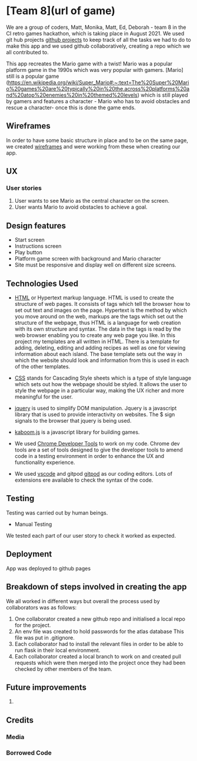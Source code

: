 # [Team 8](url of game)

We are a group of coders, Matt, Monika, Matt, Ed, Deborah -   team 8 in the  CI retro games hackathon, which is taking place in August 2021.  We used git hub projects [github projects](https://github.com/debbiect246/retrogame/projects)  to keep track of all the tasks we had to do to make this app and we used github collaboratively, creating a repo which we all contributed to.


This app recreates the Mario game with a twist! Mario was a popular platform game in the 1990s which was very popular with gamers.  [Mario] still is a popular game (https://en.wikipedia.org/wiki/Super_Mario#:~:text=The%20Super%20Mario%20games%20are%20typically%20in%20the,across%20platforms%20and%20atop%20enemies%20in%20themed%20levels) which is still played by gamers and features a character - Mario who has to avoid obstacles and rescue a character- once this is done the game ends.  



## Wireframes

In order to have some basic structure in place and to be on the same page, we created [wireframes](/wireframes/wireframes.pdf)  and were working from these when creating our app.

   
## UX

### User stories

1.  User wants to see Mario as the central character on the screen.
1.  User wants Mario to avoid obstacles to achieve a goal.

## Design features

* Start screen 
* Instructions screen
* Play button
* Platform game screen with background and Mario character
* Site must be responsive and display well on different size screens.



## Technologies Used

* [HTML](https://www.w3schools.com/html/) or Hypertext markup language. HTML is used to create the structure of web pages.  It consists of tags which tell the browser how to set out text and images on the page. Hypertext is the method by which you move  around on the web, markups are the tags which set out the structure of the webpage, thus HTML is a language for web creation with  its own structure and syntax. The data in the tags is read by the web browser enabling you to create any web page you like. In 
this project my templates are all written in HTML. There is a template for adding, deleting, editing and adding recipes as well  as one for viewing information about each island. The base template sets out the way in which the website should look and information from this is used in each of the other templates.

* [CSS](https://www.w3schools.com/Css/) stands for Cascading Style sheets which is a type of style language which sets out how the webpage should be styled. It allows the user to style the webpage in a particular way, making the UX richer and more meaningful for the user.

* [jquery](https://jquery.com/) is used to simplify DOM manipulation. Jquery is a javascript library that is used to provide interactivity 
on websites. The $ sign signals to the browser that jquery is being used.

* [kaboom.js](https://kaboomjs.com/) is a javascript library for building games.

* We used [Chrome Developer Tools](https://developers.google.com/web/tools/chrome-devtools/) to work on my code. Chrome dev tools are a set of tools designed to give the developer tools to amend code in a testing environment in order to enhance the UX and functionality experience. 

* We used [vscode](https://code.visualstudio.com/) and gitpod [gitpod](https://www.gitpod.io/) as our coding editors.  Lots of extensions  ere available to check the syntax of the code.


## Testing

Testing was carried out by human beings.

* Manual Testing

We tested each part of our user story to check it worked as expected.



## Deployment

App was deployed to github pages

## Breakdown of steps involved in creating the app

We all worked in different ways but overall the process used by collaborators was as follows:

1. One collaborator created a new github repo and initialised a local repo for the project.
2. An env file was created to hold passwords for the atlas  database   This file was put in .gitignore.
3. Each collaborator had to install the relevant files in order to be able to run flask in their local environment.
4. Each collaborator created a local branch to work on and created pull requests which were then merged into the project once they had been checked by other members of the team.


  
## Future improvements

 1. 
 

## Credits

### Media  

### Borrowed Code 
